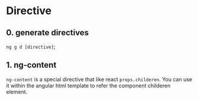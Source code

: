 # Directive

## 0. generate directives

`ng g d [directive]`;

## 1. ng-content

`ng-content` is a special directive that like react `props.childeren`. You can use it within the angular html template to refer the component childeren element.
